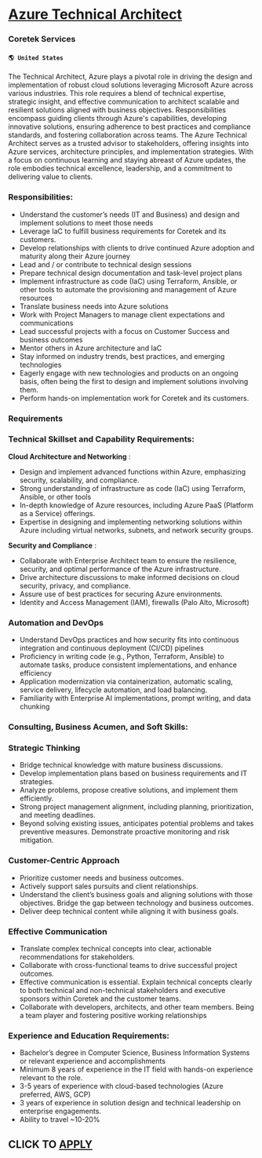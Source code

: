# [Azure Technical Architect](https://www.remotewlb.com/apply/azure-technical-architect)  
### Coretek Services  
#### `🌎 United States`  

The Technical Architect, Azure plays a pivotal role in driving the design and implementation of robust cloud solutions leveraging Microsoft Azure across various industries. This role requires a blend of technical expertise, strategic insight, and effective communication to architect scalable and resilient solutions aligned with business objectives. Responsibilities encompass guiding clients through Azure's capabilities, developing innovative solutions, ensuring adherence to best practices and compliance standards, and fostering collaboration across teams. The Azure Technical Architect serves as a trusted advisor to stakeholders, offering insights into Azure services, architecture principles, and implementation strategies. With a focus on continuous learning and staying abreast of Azure updates, the role embodies technical excellence, leadership, and a commitment to delivering value to clients.

### Responsibilities:

  * Understand the customer’s needs (IT and Business) and design and implement solutions to meet those needs
  * Leverage IaC to fulfill business requirements for Coretek and its customers.
  * Develop relationships with clients to drive continued Azure adoption and maturity along their Azure journey
  * Lead and / or contribute to technical design sessions
  * Prepare technical design documentation and task-level project plans
  * Implement infrastructure as code (IaC) using Terraform, Ansible, or other tools to automate the provisioning and management of Azure resources
  * Translate business needs into Azure solutions
  * Work with Project Managers to manage client expectations and communications
  * Lead successful projects with a focus on Customer Success and business outcomes
  * Mentor others in Azure architecture and IaC
  * Stay informed on industry trends, best practices, and emerging technologies 
  * Eagerly engage with new technologies and products on an ongoing basis, often being the first to design and implement solutions involving them. 
  * Perform hands-on implementation work for Coretek and its customers.

### Requirements

### Technical Skillset and Capability Requirements:

 **Cloud Architecture and Networking** :

  * Design and implement advanced functions within Azure, emphasizing security, scalability, and compliance.
  * Strong understanding of infrastructure as code (IaC) using Terraform, Ansible, or other tools
  * In-depth knowledge of Azure resources, including Azure PaaS (Platform as a Service) offerings.
  * Expertise in designing and implementing networking solutions within Azure including virtual networks, subnets, and network security groups.

 **Security and Compliance** :

  * Collaborate with Enterprise Architect team to ensure the resilience, security, and optimal performance of the Azure infrastructure.
  * Drive architecture discussions to make informed decisions on cloud security, privacy, and compliance.
  * Assure use of best practices for securing Azure environments.
  * Identity and Access Management (IAM), firewalls (Palo Alto, Microsoft)

### Automation and DevOps

  * Understand DevOps practices and how security fits into continuous integration and continuous deployment (CI/CD) pipelines
  * Proficiency in writing code (e.g., Python, Terraform, Ansible) to automate tasks, produce consistent implementations, and enhance efficiency
  * Application modernization via containerization, automatic scaling, service delivery, lifecycle automation, and load balancing.
  * Familiarity with Enterprise AI implementations, prompt writing, and data chunking

### Consulting, Business Acumen, and Soft Skills:

### Strategic Thinking

  * Bridge technical knowledge with mature business discussions.
  * Develop implementation plans based on business requirements and IT strategies.
  * Analyze problems, propose creative solutions, and implement them efficiently.
  * Strong project management alignment, including planning, prioritization, and meeting deadlines.
  * Beyond solving existing issues, anticipates potential problems and takes preventive measures. Demonstrate proactive monitoring and risk mitigation.

### Customer-Centric Approach

  * Prioritize customer needs and business outcomes.
  * Actively support sales pursuits and client relationships.
  * Understand the client’s business goals and aligning solutions with those objectives. Bridge the gap between technology and business outcomes.
  * Deliver deep technical content while aligning it with business goals.

### Effective Communication

  * Translate complex technical concepts into clear, actionable recommendations for stakeholders.
  * Collaborate with cross-functional teams to drive successful project outcomes.
  * Effective communication is essential. Explain technical concepts clearly to both technical and non-technical stakeholders and executive sponsors within Coretek and the customer teams. 
  * Collaborate with developers, architects, and other team members. Being a team player and fostering positive working relationships

### Experience and Education Requirements:

  * Bachelor’s degree in Computer Science, Business Information Systems or relevant experience and accomplishments
  * Minimum 8 years of experience in the IT field with hands-on experience relevant to the role.
  * 3-5 years of experience with cloud-based technologies (Azure preferred, AWS, GCP) 
  * 3 years of experience in solution design and technical leadership on enterprise engagements.
  * Ability to travel ~10-20%

  
## CLICK TO [APPLY](https://www.remotewlb.com/apply/azure-technical-architect)

